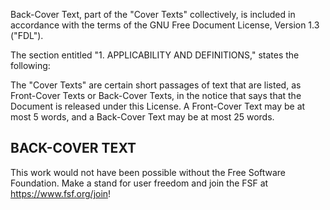 Back-Cover Text, part of the "Cover Texts" collectively, is included in accordance with the terms of the GNU Free Document License, Version 1.3 ("FDL").

The section entitled "1. APPLICABILITY AND DEFINITIONS," states the following:

The "Cover Texts" are certain short passages of text that are listed,
as Front-Cover Texts or Back-Cover Texts, in the notice that says that
the Document is released under this License. A Front-Cover Text may be
at most 5 words, and a Back-Cover Text may be at most 25 words.


## BACK-COVER TEXT

This work would not have been possible without the Free Software Foundation. Make a stand for user freedom and join the FSF at https://www.fsf.org/join!
